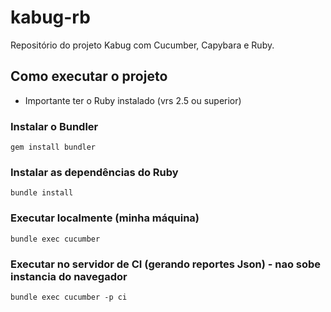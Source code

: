 # kabug-rb
Repositório do projeto Kabug com Cucumber, Capybara e Ruby.

## Como executar o projeto

* Importante ter o Ruby instalado (vrs 2.5 ou superior)

### Instalar o Bundler
`
gem install bundler
`

### Instalar as dependências do Ruby
`
bundle install
`

### Executar localmente (minha máquina)
`
bundle exec cucumber
`

### Executar no servidor de CI (gerando reportes Json) - nao sobe instancia do navegador
`
bundle exec cucumber -p ci
`
 






